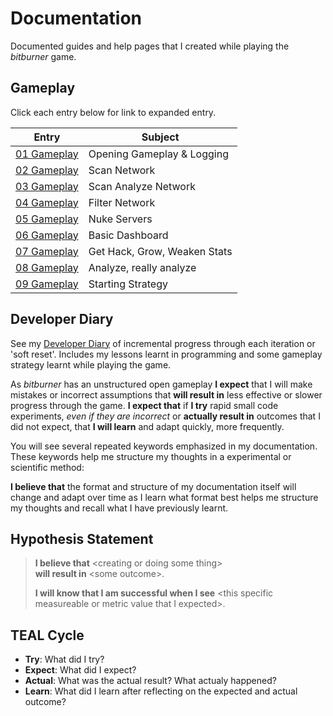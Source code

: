 # Documentation

Documented guides and help pages that I created while playing the _bitburner_ game.

## Gameplay

Click each entry below for link to expanded entry.

| Entry                        | Subject                      |
|:----------------------------:|------------------------------|
| [01 Gameplay](01gameplay.md) | Opening Gameplay & Logging   |
| [02 Gameplay](02gameplay.md) | Scan Network                 |
| [03 Gameplay](03gameplay.md) | Scan Analyze Network         |
| [04 Gameplay](04gameplay.md) | Filter Network               |
| [05 Gameplay](05gameplay.md) | Nuke Servers                 |
| [06 Gameplay](06gameplay.md) | Basic Dashboard              |
| [07 Gameplay](07gameplay.md) | Get Hack, Grow, Weaken Stats |
| [08 Gameplay](08gameplay.md) | Analyze, really analyze      |
| [09 Gameplay](09gameplay.md) | Starting Strategy            |


## Developer Diary

See my [Developer Diary](diary/readme.md) of incremental progress through each iteration or 'soft reset'. Includes my lessons learnt in programming and some gameplay strategy learnt while playing the game.

As _bitburner_ has an unstructured open gameplay **I expect** that I will make mistakes or incorrect assumptions that **will result in** less effective or slower progress through the game. **I expect that** if **I try** rapid small code experiments, _even if they are incorrect_ or **actually result in** outcomes that I did not expect, that **I will learn** and adapt quickly, more frequently.

You will see several repeated keywords emphasized in my documentation. These keywords help me structure my thoughts in a experimental or scientific method:

**I believe that** the format and structure of my documentation itself will change and adapt over time as I learn what format best helps me structure my thoughts and recall what I have previously learnt.

## Hypothesis Statement

> **I believe that** \<creating or doing some thing><br/>
> **will result in** \<some outcome>.
>
> **I will know that I am successful when I see** \<this specific measureable or metric value that I expected>.

## TEAL Cycle

- **Try**: What did I try?
- **Expect**: What did I expect?
- **Actual**: What was the actual result? What actualy happened?
- **Learn**: What did I learn after reflecting on the expected and actual outcome?
